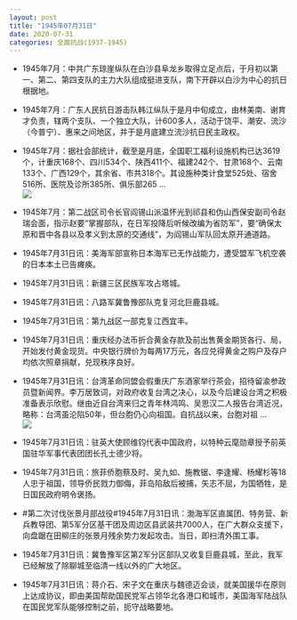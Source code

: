 ```yaml
---
layout: post
title: "1945年07月31日"
date: 2020-07-31
categories: 全面抗战(1937-1945)
---
```


<meta name="referrer" content="no-referrer" />

- 1945年7月：中共广东琼崖纵队在白沙县阜龙乡取得立足点后，于月初以第一、第二、第四支队的主力大队组成挺进支队，南下开辟以白沙为中心的抗日根据地。 

- 1945年7月：广东人民抗日游击队韩江纵队于是月中旬成立，由林美南、谢育才负责，辖两个支队、一个独立大队，计600多人，活动于饶平、潮安、流沙（今普宁）、惠来之间地区，并于是月底建立流沙抗日民主政权。 

- 1945年7月：据社会部统计，截至是月底，全国职工福利设施机构已达3619个，计重庆168个、四川534个、陕西411个、福建242个、甘肃168个、云南133个、广西129个，其余省、市共318个。其设施种类计食堂525处、宿舍516所、医院及诊所385所、俱乐部265 ... <br/><img src="https://wx1.sinaimg.cn/large/aca367d8ly1ghafj3pegwj20c809z3yp.jpg" />

- 1945年7月：第二战区司令长官阎锡山派温怀光到祁县和伪山西保安副司令赵瑞会面，指示赵要“掌握部队，在日军投降后听候改编为省防军”，要“确保太原和晋中各县以及孝义到太原的交通线”，为阎锡山军队回太原开通道路。 

- 1945年7月31日讯：美海军部宣称日本海军已无作战能力，遭受盟军飞机空袭的日本本土已告瘫痪。 

- 1945年7月31日讯：新疆三区民族军攻占塔城。 

- 1945年7月31日讯：八路军冀鲁豫部队克复河北巨鹿县城。 

- 1945年7月31日讯：第九战区一部克复江西宜丰。 

- 1945年7月31日讯：重庆经办法币折合黄金存款及前出售黄金期货各行、局，开始发付黄金现货。中央银行牌价为每两17万元，各应兑得黄金之购户及存户均依次照章捐献，兑现秩序良好。 

- 1945年7月31日讯：台湾革命同盟会假重庆广东酒家举行茶会，招待留渝参政员暨新闻界。李万居致词，对政府收复台湾之决心，以及今后建设台湾之积极准备表示欣慰。继由近自台湾来归之青年林鸿鸣、吴思汉二人报告台湾近况，略称：台湾虽沦陷50年，但台胞仍心向祖国。自抗战以来，台胞对祖 ... <br/><img src="https://wx1.sinaimg.cn/large/aca367d8ly1gha3dw1me8j20c8090mx7.jpg" />

- 1945年7月31日讯：驻英大使顾维钧代表中国政府，以特种云麾勋章授予前英国驻华军事代表团团长孔士德少将。 

- 1945年7月31日讯：旅菲侨胞蔡及时、吴九如、施教锯、李逢耀、杨耀杉等18人忠于祖国，领导侨民戮力御侮，菲岛陷敌后被捕，矢志不屈，为国牺牲，是日国民政府明令褒扬。 

- #第二次讨伐张景月部战役#1945年7月31日讯：渤海军区直属团、特务营、新兵教导团、第5军分区基干团及周边区县武装共7000人，在广大群众支援下，向盘踞在田柳庄的张景月残余势力发起攻击。当日，即扫清外围工事。 

- 1945年7月31日讯：冀鲁豫军区第2军分区部队又收复巨鹿县城，至此，我军已经解放了除聊城至临清一线以外的广大地区。 

- 1945年7月31日讯：蒋介石、宋子文在重庆与魏德迈会谈，就美国援华在原则上达成协议，即由美国帮助国民党军占领华北各港口和城市，美国海军陆战队在国民党军队能够控制之前，扼守战略要地。 

